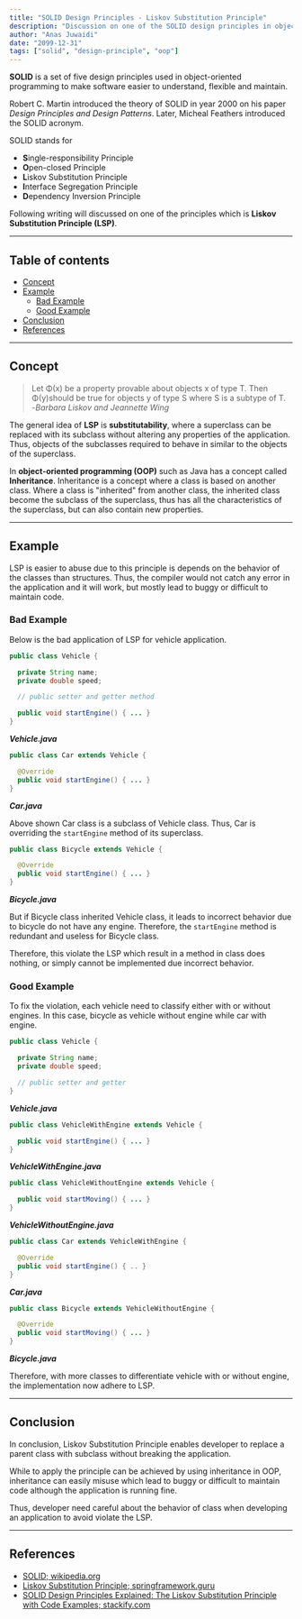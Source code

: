 ```yaml
---
title: "SOLID Design Principles - Liskov Substitution Principle"
description: "Discussion on one of the SOLID design principles in object-oriented software development"
author: "Anas Juwaidi"
date: "2099-12-31"
tags: ["solid", "design-principle", "oop"]
---
```


**SOLID** is a set of five design principles used in object-oriented programming to make software easier to understand, flexible and maintain.

Robert C. Martin introduced the theory of SOLID in year 2000 on his paper *Design Principles and Design Patterns*. Later, Micheal Feathers introduced the SOLID acronym.

SOLID stands for
- **S**ingle-responsibility Principle
- **O**pen-closed Principle
- **L**iskov Substitution Principle
- **I**nterface Segregation Principle
- **D**ependency Inversion Principle

Following writing will discussed on one of the principles which is **Liskov Substitution Principle (LSP)**.

---

## Table of contents
* [Concept](#concept)
* [Example](#example)
  * [Bad Example](#bad-example)
  * [Good Example](#good-example)
* [Conclusion](#conclusion)
* [References](#references)

---

<a name="concept"></a>
## Concept

> Let Φ(x) be a property provable about objects x of type T. Then Φ(y)should be true for objects y of type S where S is a subtype of T.<br/>
> -*Barbara Liskov and Jeannette Wing*

The general idea of **LSP** is **substitutability**, where a superclass can be replaced with its subclass without altering any properties of the application. Thus, objects of the subclasses required to behave in similar to the objects of the superclass.

In **object-oriented programming (OOP)** such as Java has a concept called **Inheritance**. Inheritance is a concept where a class is based on another class. Where a class is "inherited" from another class, the inherited class become the subclass of the superclass, thus has all the characteristics of the superclass, but can also contain new properties.

---

<a name="example"></a>
## Example

LSP is easier to abuse due to this principle is depends on the behavior of the classes than structures. Thus, the compiler would not catch any error in the application and it will work, but mostly lead to buggy or difficult to maintain code.

<a name="bad-example"></a>
### Bad Example

Below is the bad application of LSP for vehicle application.

```java
public class Vehicle {

  private String name;
  private double speed;

  // public setter and getter method

  public void startEngine() { ... }
}
```
***Vehicle.java***

```java
public class Car extends Vehicle {

  @Override
  public void startEngine() { ... }
}
```
***Car.java***

Above shown Car class is a subclass of Vehicle class. Thus, Car is overriding the `startEngine` method of its superclass.

```java
public class Bicycle extends Vehicle {

  @Override
  public void startEngine() { ... }
}
```
***Bicycle.java***

But if Bicycle class inherited Vehicle class, it leads to incorrect behavior due to bicycle do not have any engine. Therefore, the `startEngine` method is redundant and useless for Bicycle class.

Therefore, this violate the LSP which result in a method in class does nothing, or simply cannot be implemented due incorrect behavior.

<a name="good-example"></a>
### Good Example

To fix the violation, each vehicle need to classify either with or without engines. In this case, bicycle as vehicle without engine while car with engine.

```java
public class Vehicle {

  private String name;
  private double speed;

  // public setter and getter
}
```
***Vehicle.java***

```java
public class VehicleWithEngine extends Vehicle {

  public void startEngine() { ... }
}
```
***VehicleWithEngine.java***

```java
public class VehicleWithoutEngine extends Vehicle {

  public void startMoving() { ... }
}
```
***VehicleWithoutEngine.java***

```java
public class Car extends VehicleWithEngine {

  @Override
  public void startEngine() { .. }
}
```
***Car.java***

```java
public class Bicycle extends VehicleWithoutEngine {

  @Override
  public void startMoving() { ... }
}
```
***Bicycle.java***

Therefore, with more classes to differentiate vehicle with or without engine, the implementation now adhere to LSP.

---

<a name="conclusion"></a>
## Conclusion

In conclusion, Liskov Substitution Principle enables developer to replace a parent class with subclass without breaking the application.

While to apply the principle can be achieved by using inheritance in OOP, inheritance can easily misuse which lead to buggy or difficult to maintain code although the application is running fine.

Thus, developer need careful about the behavior of class when developing an application to avoid violate the LSP.

---

<a name="references"></a>
## References

* [SOLID; wikipedia.org](https://en.wikipedia.org/wiki/SOLID)
* [Liskov Substitution Principle; springframework.guru](https://springframework.guru/principles-of-object-oriented-design/liskov-substitution-principle/)
* [SOLID Design Principles Explained: The Liskov Substitution Principle with Code Examples; stackify.com](https://stackify.com/solid-design-liskov-substitution-principle/)
